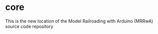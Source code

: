 core
====
This is the new location of the Model Railroading with Arduino (MRRwA) source code repository

